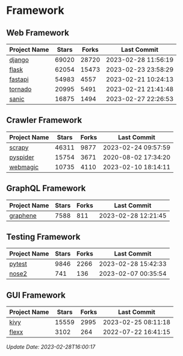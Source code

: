 # Framework

## Web Framework
| Project Name | Stars | Forks | Last Commit |
| ------------ | ----- | ----- | ----------- |
| [django](https://github.com/django/django) | 69020 | 28720 | 2023-02-28 11:56:19 |
| [flask](https://github.com/pallets/flask) | 62054 | 15473 | 2023-02-23 23:58:29 |
| [fastapi](https://github.com/tiangolo/fastapi) | 54983 | 4557 | 2023-02-21 10:24:13 |
| [tornado](https://github.com/tornadoweb/tornado) | 20995 | 5491 | 2023-02-21 21:41:48 |
| [sanic](https://github.com/sanic-org/sanic) | 16875 | 1494 | 2023-02-27 22:26:53 |

## Crawler Framework
| Project Name | Stars | Forks | Last Commit |
| ------------ | ----- | ----- | ----------- |
| [scrapy](https://github.com/scrapy/scrapy) | 46311 | 9877 | 2023-02-24 09:57:59 |
| [pyspider](https://github.com/binux/pyspider) | 15754 | 3671 | 2020-08-02 17:34:20 |
| [webmagic](https://github.com/code4craft/webmagic) | 10735 | 4110 | 2023-02-10 18:14:11 |

## GraphQL Framework
| Project Name | Stars | Forks | Last Commit |
| ------------ | ----- | ----- | ----------- |
| [graphene](https://github.com/graphql-python/graphene) | 7588 | 811 | 2023-02-28 12:21:45 |

## Testing Framework
| Project Name | Stars | Forks | Last Commit |
| ------------ | ----- | ----- | ----------- |
| [pytest](https://github.com/pytest-dev/pytest) | 9846 | 2266 | 2023-02-28 15:42:33 |
| [nose2](https://github.com/nose-devs/nose2) | 741 | 136 | 2023-02-07 00:35:54 |

## GUI Framework
| Project Name | Stars | Forks | Last Commit |
| ------------ | ----- | ----- | ----------- |
| [kivy](https://github.com/kivy/kivy) | 15559 | 2995 | 2023-02-25 08:11:18 |
| [flexx](https://github.com/flexxui/flexx) | 3102 | 264 | 2022-07-22 16:41:15 |

*Update Date: 2023-02-28T16:00:17*